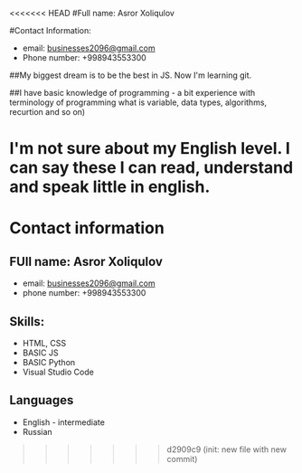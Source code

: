 <<<<<<< HEAD
#Full name: Asror Xoliqulov

#Contact Information: 
* email: businesses2096@gmail.com
* Phone number: +998943553300

##My biggest dream is to be the best in JS. Now I'm learning git. 

##I have basic knowledge of programming - a bit experience with terminology of programming what is variable, data types, algorithms, recurtion and so on)

I'm not sure about my English level. I can say these I can read, understand and speak little in english.
=======
# Contact information
## FUll name: Asror Xoliqulov
* email: businesses2096@gmail.com
* phone number: +998943553300

## Skills:
* HTML, CSS
* BASIC JS
* BASIC Python
* Visual Studio Code

## Languages
* English - intermediate
* Russian
>>>>>>> d2909c9 (init: new file with new commit)

